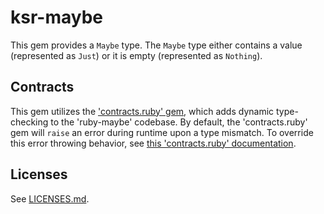 # ksr-maybe

This gem provides a `Maybe` type. The `Maybe` type either contains a value
(represented as `Just`) or it is empty (represented as `Nothing`).


## Contracts

This gem utilizes the ['contracts.ruby' gem][contracts], which adds dynamic type-checking to the 'ruby-maybe' codebase. By default, the 'contracts.ruby' gem will `raise` an error during runtime upon a type mismatch. To override this error throwing behavior, see [this 'contracts.ruby' documentation][contracts-override].

## Licenses

See [LICENSES.md](./LICENSES.md).

[contracts]: http://egonschiele.github.io/contracts.ruby/
[contracts-override]: https://github.com/egonSchiele/contracts.ruby/blob/master/TUTORIAL.md#failure-callbacks
